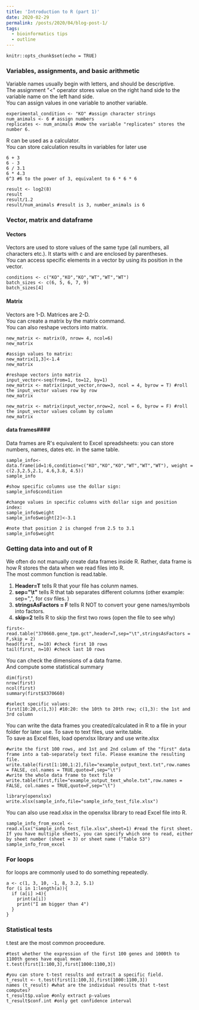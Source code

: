 ```yaml
---
title: 'Introduction to R (part 1)'
date: 2020-02-29
permalink: /posts/2020/04/blog-post-1/
tags:
  - bioinformatics tips
  - outline
---
```


```{r setup, include=FALSE}
knitr::opts_chunk$set(echo = TRUE)
```

### Variables, assignments, and basic arithmetic  
Variable names usually begin with letters, and should be descriptive.  
The assignment "<" operator stores value on the right hand side to the variable name on the left hand side.  
You can assign values in one variable to another variable.   
```{r variable names and assignment}
experimental_condition <- "KO" #assign character strings
num_animals <- 6 # assign numbers
replicates <- num_animals #now the variable "replicates" stores the number 6.  
```

R can be used as a calculator.  
You can store calculation results in variables for later use
```{r R as a calculator}
6 + 3 
6 - 3
6 / 3.1
6 * 4.3
6^3 #6 to the power of 3, equivalent to 6 * 6 * 6

result <- log2(8)
result
result/1.2
result/num_animals #result is 3, number_animals is 6
```

### Vector, matrix and dataframe 
#### Vectors   
Vectors are used to store values of the same type (all numbers, all characters etc.). It starts with c and are enclosed by parentheses.  
You can access specific elements in a vector by using its position in the vector.  
```{r vectors}
conditions <- c("KO","KO","KO","WT","WT","WT")
batch_sizes <- c(6, 5, 6, 7, 9)
batch_sizes[4]
```

#### Matrix  
Vectors are 1-D. Matrices are 2-D.  
You can create a matrix by the matrix command.  
You can also reshape vectors into matrix.  
```{r matrix}
new_matrix <- matrix(0, nrow= 4, ncol=6)
new_matrix

#assign values to matrix:
new_matrix[1,3]<-1.4
new_matrix

#reshape vectors into matrix
input_vector<-seq(from=1, to=12, by=1)
new_matrix <- matrix(input_vector,nrow=3, ncol = 4, byrow = T) #roll the input_vector values row by row
new_matrix

new_matrix <- matrix(input_vector,nrow=2, ncol = 6, byrow = F) #roll the input_vector values column by column 
new_matrix
```

#### data frames####
Data frames are R's equivalent to Excel spreadsheets: you can store numbers, names, dates etc. in the same table.   
```{r data frames}
sample_info<-data.frame(id=1:6,condition=c("KO","KO","KO","WT","WT","WT"), weight = c(2.3,2.5,2.1, 4.6,3.8, 4.5))
sample_info

#show specific columns use the dollar sign:
sample_info$condition

#change values in specific columns with dollar sign and position index:
sample_info$weight
sample_info$weight[2]<-3.1

#note that position 2 is changed from 2.5 to 3.1
sample_info$weight 
```

### Getting data into and out of R  
We often do not manually create data frames inside R. Rather, data frame is how R stores the data when we read files into R.   
The most common function is read.table.  
1. __Header=T__ tells R that your file has colunm names.     
2. __sep="\\t"__ tells R that tab separates different columns (other example: sep=",", for csv files. )      
3. __stringsAsFactors = F__ tells R NOT to convert your gene names/symbols into factors.  
4. __skip=2__ tells R to skip the first two rows (open the file to see why)  
```{r read table}
first<-read.table("370660.gene_tpm.gct",header=T,sep="\t",stringsAsFactors = F,skip = 2)
head(first, n=10) #check first 10 rows
tail(first, n=10) #check last 10 rows
```

You can check the dimensions of a data frame.  
And compute some statistical summary
```{r examine data frame}
dim(first)
nrow(first)
ncol(first)
summary(first$X370660)

#select specific values:
first[10:20,c(1,3)] #10:20: the 10th to 20th row; c(1,3): the 1st and 3rd column
```

You can write the data frames you created/calculated in R to a file in your folder for later use. To save to text files, use write.table.   
To save as Excel files, load openxlsx library and use write.xlsx
```{r write files}
#write the first 100 rows, and 1st and 2nd column of the "first" data frame into a tab-separately text file. Please examine the resulting file. 
write.table(first[1:100,1:2],file="example_output_text.txt",row.names = FALSE, col.names = TRUE,quote=F,sep="\t")
#write the whole data frame to text file
write.table(first,file="example_output_text_whole.txt",row.names = FALSE, col.names = TRUE,quote=F,sep="\t")

library(openxlsx)
write.xlsx(sample_info,file="sample_info_test_file.xlsx")
```

You can also use read.xlsx in the openxlsx library to read Excel file into R.  
```{r read Excel}
sample_info_from_excel <- read.xlsx("sample_info_test_file.xlsx",sheet=1) #read the first sheet. If you have multiple sheets, you can specify which one to read, either by sheet number (sheet = 3) or sheet name ("Table S3")
sample_info_from_excel
```

### For loops  
for loops are commonly used to do something repeatedly.  

```{r for loops}
a <- c(1, 3, 10, -1, 8, 3.2, 5.1)
for (i in 1:length(a)){
  if (a[i] >4){
    print(a[i])
    print("I am bigger than 4")
  }
}
```

###   Statistical tests  
t.test are the most common proceedure. 
```{r t-test}
#test whether the expression of the first 100 genes and 1000th to 1100th genes have equal mean
t.test(first[1:100,3],first[1000:1100,3]) 

#you can store t-test results and extract a specific field. 
t_result <- t.test(first[1:100,3],first[1000:1100,3]) 
names (t_result) #what are the individual results that t-test computes?
t_result$p.value #only extract p-values
t_result$conf.int #only get confidence interval 
```
